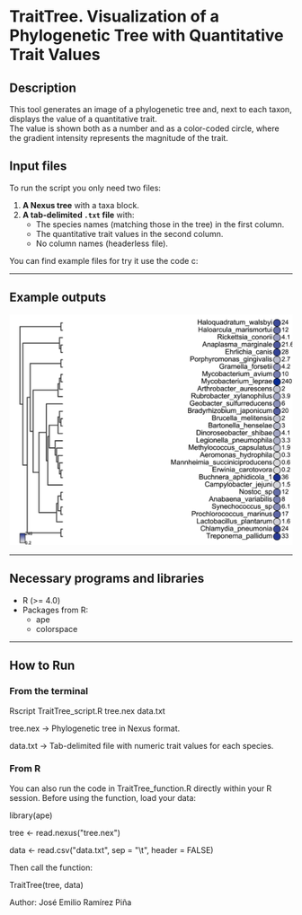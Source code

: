 # TraitTree. Visualization of a Phylogenetic Tree with Quantitative Trait Values

## Description
This tool generates an image of a phylogenetic tree and, next to each taxon, displays the value of a quantitative trait.  
The value is shown both as a number and as a color-coded circle, where the gradient intensity represents the magnitude of the trait.

## Input files

To run the script you only need two files:
1. **A Nexus tree** with a taxa block.
2. **A tab-delimited `.txt` file** with:
   - The species names (matching those in the tree) in the first column.
   - The quantitative trait values in the second column.
   - No column names (headerless file).

You can find example files for try it use the code c:

---

## Example outputs
![Example](example_plot.png)

---

## Necessary programs and libraries
- R (>= 4.0)
- Packages from R:
  - ape
  - colorspace

---

## How to Run

### **From the terminal**

Rscript TraitTree_script.R tree.nex data.txt

tree.nex → Phylogenetic tree in Nexus format.

data.txt → Tab-delimited file with numeric trait values for each species.

### **From R**

You can also run the code in TraitTree_function.R directly within your R session.
Before using the function, load your data:

library(ape)

tree <- read.nexus("tree.nex")

data <- read.csv("data.txt", sep = "\t", header = FALSE)

Then call the function:

TraitTree(tree, data)

Author: José Emilio Ramírez Piña
